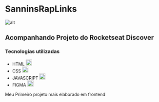# SanninsRapLinks

![alt](assets/.github/Captura%20de%20tela%202025-06-10%20224619.png)

## Acompanhando Projeto do Rocketseat Discover

### Tecnologias utilizadas

- HTML <img src="assets/.github/html-5.png" alt="logo html" width="20px"/>
- CSS  <img src="assets/.github/css-3.png" alt="logo CSS" width="20px"/>
- JAVASCRIPT  <img src="assets/.github/js.png" alt="logo html" width="20px" margin="5px"/>
- FIGMA <img src="assets/.github/figma.png" alt="logo html" width="20px"/>


Meu Primeiro projeto mais elaborado em frontend
